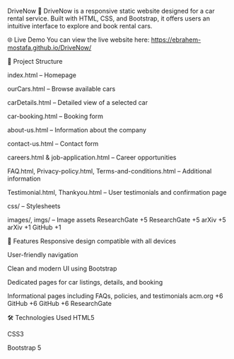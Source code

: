 DriveNow 🚗
DriveNow is a responsive static website designed for a car rental service. Built with HTML, CSS, and Bootstrap, it offers users an intuitive interface to explore and book rental cars.


🌐 Live Demo
You can view the live website here: https://ebrahem-mostafa.github.io/DriveNow/


📁 Project Structure

index.html – Homepage

ourCars.html – Browse available cars

carDetails.html – Detailed view of a selected car

car-booking.html – Booking form

about-us.html – Information about the company

contact-us.html – Contact form

careers.html & job-application.html – Career opportunities

FAQ.html, Privacy-policy.html, Terms-and-conditions.html – Additional information

Testimonial.html, Thankyou.html – User testimonials and confirmation page

css/ – Stylesheets

images/, imgs/ – Image assets
ResearchGate
+5
ResearchGate
+5
arXiv
+5
arXiv
+1
GitHub
+1

🚀 Features
Responsive design compatible with all devices

User-friendly navigation

Clean and modern UI using Bootstrap

Dedicated pages for car listings, details, and booking

Informational pages including FAQs, policies, and testimonials
acm.org
+6
GitHub
+6
GitHub
+6
ResearchGate

🛠️ Technologies Used
HTML5

CSS3

Bootstrap 5
